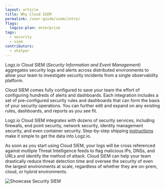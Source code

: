 ```yaml
---
layout: article
title: Why Cloud SIEM
permalink: /user-guide/siem/intro/
flags:
  logzio-plan: enterprise
tags:
  - security
  - siem
contributors:
  - shalper
---
```


Logz.io Cloud SIEM (_Security Information and Event Management_) aggregates security logs and alerts across distributed environments to allow your team to investigate security incidents from a single observability platform.

Cloud SIEM comes fully configured to save your team the effort of configuring hundreds of alerts and dashboards. Each integration includes a set of pre-configured security rules and dashboards that can form the basis of your security operations. You can further edit and expand on any existing rules, dashboards, and reports as you see fit.

Logz.io Cloud SIEM integrates with dozens of security services, including firewalls, end point security, network security, identity management security, and even container security. Step-by-step shipping [instructions]({{site.baseurl}}/user-guide/cloud-siem/integrations/) make it simple to get the data into Logz.io.

As soon as you start using Cloud SIEM, your logs will be cross referenced against multiple Threat Intelligence feeds to flag malicious IPs, DNSs, and URLs and identify the method of attack. Cloud SIEM can help your team drastically reduce threat detection time and oversee the security of even the largest environments at scale, regardless of whether they are on-prem, cloud, or hybrid environments.


![Showcase Security SIEM](https://dytvr9ot2sszz.cloudfront.net/logz-docs/siem/siem-intro.png)
